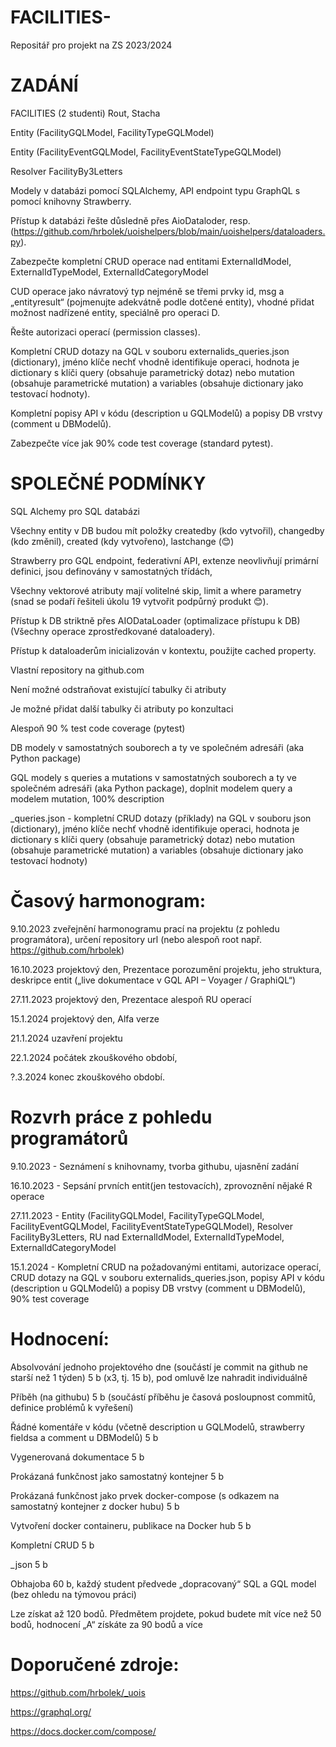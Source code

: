# FACILITIES-
Repositář pro projekt na ZS 2023/2024
# ZADÁNÍ
FACILITIES (2 studenti) Rout, Stacha

  Entity (FacilityGQLModel, FacilityTypeGQLModel)
  
  Entity (FacilityEventGQLModel, FacilityEventStateTypeGQLModel)
  
  Resolver FacilityBy3Letters
  
  Modely v databázi pomocí SQLAlchemy, API endpoint typu GraphQL s pomocí knihovny Strawberry.
  
  Přístup k databázi řešte důsledně přes AioDataloder, resp. (https://github.com/hrbolek/uoishelpers/blob/main/uoishelpers/dataloaders.py).
  
  Zabezpečte kompletní CRUD operace nad entitami ExternalIdModel, ExternalIdTypeModel, ExternalIdCategoryModel
  
  CUD operace jako návratový typ nejméně se třemi prvky id, msg a „entityresult“ (pojmenujte adekvátně podle dotčené entity), vhodné přidat možnost nadřízené entity, 
  speciálně   pro operaci D.
  
  Řešte autorizaci operací (permission classes).
  
  Kompletní CRUD dotazy na GQL v souboru externalids_queries.json (dictionary), jméno klíče nechť vhodně identifikuje operaci, hodnota je dictionary s klíči query (obsahuje       parametrický dotaz) nebo mutation (obsahuje parametrické mutation) a variables (obsahuje dictionary jako testovací hodnoty).
  
  Kompletní popisy API v kódu (description u GQLModelů) a popisy DB vrstvy (comment u DBModelů).
  
  Zabezpečte více jak 90% code test coverage (standard pytest).


# SPOLEČNÉ PODMÍNKY

SQL Alchemy pro SQL databázi

Všechny entity v DB budou mít položky createdby (kdo vytvořil), changedby (kdo změnil), created (kdy vytvořeno), lastchange (😊)

Strawberry pro GQL endpoint, federativní API, extenze neovlivňují primární definici, jsou definovány v samostatných třídách,

Všechny vektorové atributy mají volitelné skip, limit a where parametry (snad se podaří řešiteli úkolu 19 vytvořit podpůrný produkt 😊).

Přístup k DB striktně přes AIODataLoader (optimalizace přístupu k DB) (Všechny operace zprostředkované dataloadery).

Přístup k dataloaderům inicializován v kontextu, použijte cached property.

Vlastní repository na github.com

Není možné odstraňovat existující tabulky či atributy

Je možné přidat další tabulky či atributy po konzultaci

Alespoň 90 % test code coverage (pytest)

DB modely v samostatných souborech a ty ve společném adresáři (aka Python package)

GQL modely s queries a mutations v samostatných souborech a ty ve společném adresáři (aka Python package), doplnit modelem query a modelem mutation, 100% description

_queries.json - kompletní CRUD dotazy (příklady) na GQL v souboru json (dictionary), jméno klíče nechť vhodně identifikuje operaci, hodnota je dictionary s klíči query (obsahuje parametrický dotaz) nebo mutation (obsahuje parametrické mutation) a variables (obsahuje dictionary jako testovací hodnoty)

# Časový harmonogram:

9.10.2023 zveřejnění harmonogramu prací na projektu (z pohledu programátora), určení repository url (nebo alespoň root např. https://github.com/hrbolek)

16.10.2023 projektový den, Prezentace porozumění projektu, jeho struktura, deskripce entit („live dokumentace v GQL API – Voyager / GraphiQL“)

27.11.2023 projektový den, Prezentace alespoň RU operací

15.1.2024 projektový den, Alfa verze

21.1.2024 uzavření projektu

22.1.2024 počátek zkouškového období,

?.3.2024 konec zkouškového období.

# Rozvrh práce z pohledu programátorů 

9.10.2023 - Seznámení s knihovnamy, tvorba githubu, ujasnění zadání

16.10.2023 - Sepsání prvních entit(jen testovacích), zprovoznění nějaké R operace

27.11.2023 - Entity (FacilityGQLModel, FacilityTypeGQLModel, FacilityEventGQLModel, FacilityEventStateTypeGQLModel), Resolver FacilityBy3Letters, RU nad ExternalIdModel, ExternalIdTypeModel, ExternalIdCategoryModel

15.1.2024 - Kompletní CRUD na požadovanými entitami, autorizace operací, CRUD dotazy na GQL v souboru externalids_queries.json, popisy API v kódu (description u GQLModelů) a popisy DB vrstvy (comment u DBModelů), 90%  test coverage

# Hodnocení:

Absolvování jednoho projektového dne (součástí je commit na github ne starší než 1 týden) 5 b (x3, tj. 15 b), pod omluvě lze nahradit individuálně

Příběh (na githubu) 5 b (součástí příběhu je časová posloupnost commitů, definice problémů k vyřešení)

Řádné komentáře v kódu (včetně description u GQLModelů, strawberry fieldsa a comment u DBModelů) 5 b

Vygenerovaná dokumentace 5 b

Prokázaná funkčnost jako samostatný kontejner 5 b

Prokázaná funkčnost jako prvek docker-compose (s odkazem na samostatný kontejner z docker hubu) 5 b

Vytvoření docker containeru, publikace na Docker hub 5 b

Kompletní CRUD 5 b

_json 5 b

Obhajoba 60 b, každý student předvede „dopracovaný“ SQL a GQL model (bez ohledu na týmovou práci)

Lze získat až 120 bodů. Předmětem projdete, pokud budete mít více než 50 bodů, hodnocení „A“ získáte za 90 bodů a více

# Doporučené zdroje:

https://github.com/hrbolek/_uois

https://graphql.org/

https://docs.docker.com/compose/
